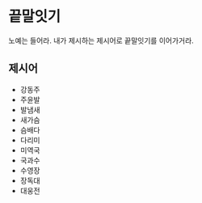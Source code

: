 # 끝말잇기
노예는 들어라. 내가 제시하는 제시어로 끝말잇기를 이어가거라.

## 제시어
- 강동주
- 주윤발
- 발냄새
- 새가슴
- 슴배다
- 다리미
- 미역국
- 국과수
- 수영장
- 장독대
- 대웅전
